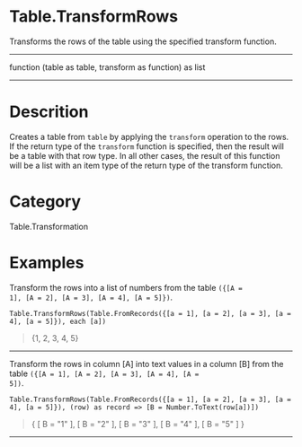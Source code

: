 ﻿# Table.TransformRows
Transforms the rows of the table using the specified transform function.
***
function (table as table, transform as function) as list
***
# Descrition 
Creates a table from <code>table</code> by applying the <code>transform</code> operation to the rows.
    If the return type of the <code>transform</code> function is specified, then the result will be a table with that row type.  In all other cases, the result of this function will be a list with an item type of the return type of the transform function.
# Category 
Table.Transformation
# Examples 
Transform the rows into a list of numbers from the table <code>({[A = 1], [A = 2], [A = 3], [A = 4], [A = 5]})</code>.
```
Table.TransformRows(Table.FromRecords({[a = 1], [a = 2], [a = 3], [a = 4], [a = 5]}), each [a])
```
> {1, 2, 3, 4, 5}
***
Transform the rows in column [A] into text values in a column [B] from the table <code>({[A = 1], [A = 2], [A = 3], [A = 4], [A = 5])</code>.
```
Table.TransformRows(Table.FromRecords({[a = 1], [a = 2], [a = 3], [a = 4], [a = 5]}), (row) as record => [B = Number.ToText(row[a])])
```
> { [
       B = "1"
   ], [
       B = "2"
   ], [
       B = "3"
   ], [
       B = "4"
   ], [
       B = "5"
   ] }
***
